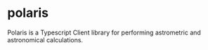 # polaris
Polaris is a Typescript Client library for performing astrometric and astronomical calculations.
